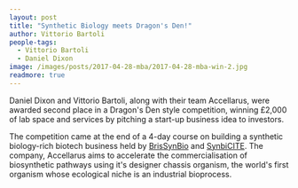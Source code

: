```yaml
---
layout: post
title: "Synthetic Biology meets Dragon's Den!"
author: Vittorio Bartoli
people-tags: 
  - Vittorio Bartoli
  - Daniel Dixon
image: /images/posts/2017-04-28-mba/2017-04-28-mba-win-2.jpg
readmore: true
---
```

Daniel Dixon and Vittorio Bartoli, along with their team Accellarus, were awarded second place in a Dragon's Den style competition, winning £2,000 of lab space and services by pitching a start-up business idea to investors.

The competition came at the end of a 4-day course on building a synthetic biology-rich biotech business held by [BrisSynBio](http://www.bristol.ac.uk/brissynbio/) and [SynbiCITE](http://www.synbicite.com/news-events/2017/may/11/brissynbios-competition-winners-announced/). The company, Accellarus aims to accelerate the commercialisation of biosynthetic pathways using it's designer chassis organism, the world's first organism whose ecological niche is an industrial bioprocess.
